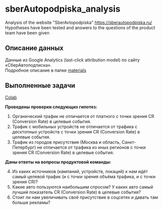 # sberAutopodpiska_analysis
Analysis of the website "SberAvtopodpiska"
https://sberautopodpiska.ru/  
Hypotheses have been tested and answers to the questions of the product team have been given

## Описание данных
Данные из Google Analytics (last-click attribution model) по сайту
«СберАвтоподписка».  
Подробное описание в папке [materials](materials/full_description.pdf)

## Выполненные задачи
[Colab](https://colab.research.google.com/drive/1aqakybuaQj-r8DDvEsAUskrLGioGQqbb?usp=sharing)

**Проведены проверки следующих гипотез:**
1. Органический трафик не отличается от платного с точки зрения CR (Conversion Rate) в целевые события.
2. Трафик с мобильных устройств не отличается от трафика с десктопных устройств с точки зрения CR (Conversion Rate) в целевые события.
3. Трафик из городов присутствия (Москва и область, Санкт-Петербург) не отличается от трафика из иных регионов с точки зрения CR (Conversion Rate) в целевые события.

**Даны ответы на вопросы продуктовой команды:**

4. Из каких источников (кампаний, устройств, локаций) к нам идёт самый целевой трафик (и с точки зрения объёма трафика, и с точки зрения CR)?
5. Какие авто пользуются наибольшим спросом? У каких авто самый лучший показатель CR (Conversion Rate) в целевые события?
6. Стоит ли нам увеличивать своё присутствие в соцсетях и давать там больше рекламы?
